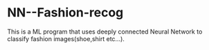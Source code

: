 # NN--Fashion-recog
This is a ML program that uses deeply connected Neural Network to classify fashion images(shoe,shirt etc...).

